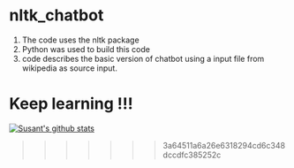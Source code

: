 # nltk_chatbot

1. The code uses the nltk package
2. Python was used to build this code
3. code describes the basic version of chatbot using a input file from wikipedia as source input.

Keep learning !!!
=======
[![Susant's github stats](https://github-readme-stats.vercel.app/api?username=SSusantAchary)](https://github.com/susantachary/github-readme-stats)
>>>>>>> 3a64511a6a26e6318294cd6c348dccdfc385252c
